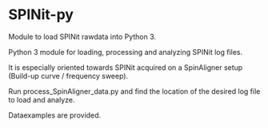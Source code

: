 # SPINit-py
Module to load SPINit rawdata into Python 3.

Python 3 module for loading, processing and analyzing SPINit log files.

It is especially oriented towards SPINit acquired on a SpinAligner setup (Build-up curve / frequency sweep).

Run process_SpinAligner_data.py and find the location of the desired log file to load and analyze.

Dataexamples are provided.
